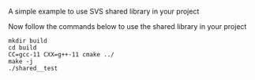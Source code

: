 <!--
  ~ Copyright 2023 Intel Corporation
  ~
  ~ Licensed under the Apache License, Version 2.0 (the "License");
  ~ you may not use this file except in compliance with the License.
  ~ You may obtain a copy of the License at
  ~
  ~     http://www.apache.org/licenses/LICENSE-2.0
  ~
  ~ Unless required by applicable law or agreed to in writing, software
  ~ distributed under the License is distributed on an "AS IS" BASIS,
  ~ WITHOUT WARRANTIES OR CONDITIONS OF ANY KIND, either express or implied.
  ~ See the License for the specific language governing permissions and
  ~ limitations under the License.
-->

A simple example to use SVS shared library in your project

Now follow the commands below to use the shared library in your project

```
mkdir build
cd build
CC=gcc-11 CXX=g++-11 cmake ../
make -j
./shared__test
```
